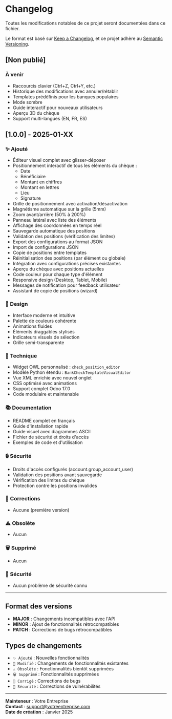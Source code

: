 # Changelog

Toutes les modifications notables de ce projet seront documentées dans ce fichier.

Le format est basé sur [Keep a Changelog](https://keepachangelog.com/fr/1.0.0/),
et ce projet adhère au [Semantic Versioning](https://semver.org/spec/v2.0.0.html).

## [Non publié]

### À venir
- Raccourcis clavier (Ctrl+Z, Ctrl+Y, etc.)
- Historique des modifications avec annuler/rétablir
- Templates prédéfinis pour les banques populaires
- Mode sombre
- Guide interactif pour nouveaux utilisateurs
- Aperçu 3D du chèque
- Support multi-langues (EN, FR, ES)

## [1.0.0] - 2025-01-XX

### ✨ Ajouté
- Éditeur visuel complet avec glisser-déposer
- Positionnement interactif de tous les éléments du chèque :
  - Date
  - Bénéficiaire
  - Montant en chiffres
  - Montant en lettres
  - Lieu
  - Signature
- Grille de positionnement avec activation/désactivation
- Magnétisme automatique sur la grille (5mm)
- Zoom avant/arrière (50% à 200%)
- Panneau latéral avec liste des éléments
- Affichage des coordonnées en temps réel
- Sauvegarde automatique des positions
- Validation des positions (vérification des limites)
- Export des configurations au format JSON
- Import de configurations JSON
- Copie de positions entre templates
- Réinitialisation des positions (par élément ou globale)
- Intégration avec configurations précises existantes
- Aperçu du chèque avec positions actuelles
- Code couleur pour chaque type d'élément
- Responsive design (Desktop, Tablet, Mobile)
- Messages de notification pour feedback utilisateur
- Assistant de copie de positions (wizard)

### 🎨 Design
- Interface moderne et intuitive
- Palette de couleurs cohérente
- Animations fluides
- Éléments draggables stylisés
- Indicateurs visuels de sélection
- Grille semi-transparente

### 🔧 Technique
- Widget OWL personnalisé : `check_position_editor`
- Modèle Python étendu : `BankCheckTemplateVisualEditor`
- Vue XML enrichie avec nouvel onglet
- CSS optimisé avec animations
- Support complet Odoo 17.0
- Code modulaire et maintenable

### 📚 Documentation
- README complet en français
- Guide d'installation rapide
- Guide visuel avec diagrammes ASCII
- Fichier de sécurité et droits d'accès
- Exemples de code et d'utilisation

### 🔒 Sécurité
- Droits d'accès configurés (account.group_account_user)
- Validation des positions avant sauvegarde
- Vérification des limites du chèque
- Protection contre les positions invalides

### 🐛 Corrections
- Aucune (première version)

### ⚠️ Obsolète
- Aucun

### 🗑️ Supprimé
- Aucun

### 🔐 Sécurité
- Aucun problème de sécurité connu

---

## Format des versions

- **MAJOR** : Changements incompatibles avec l'API
- **MINOR** : Ajout de fonctionnalités rétrocompatibles
- **PATCH** : Corrections de bugs rétrocompatibles

## Types de changements

- `✨ Ajouté` : Nouvelles fonctionnalités
- `🔧 Modifié` : Changements de fonctionnalités existantes
- `⚠️ Obsolète` : Fonctionnalités bientôt supprimées
- `🗑️ Supprimé` : Fonctionnalités supprimées
- `🐛 Corrigé` : Corrections de bugs
- `🔐 Sécurité` : Corrections de vulnérabilités

---

**Mainteneur** : Votre Entreprise  
**Contact** : support@votreentreprise.com  
**Date de création** : Janvier 2025
